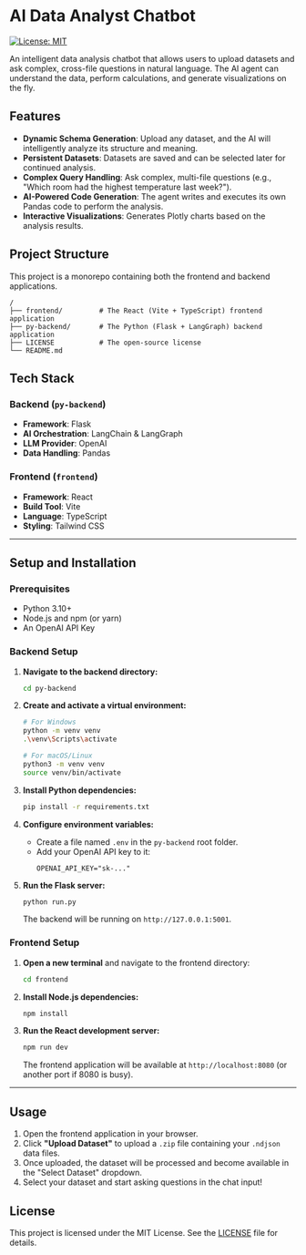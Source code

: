 # AI Data Analyst Chatbot

[![License: MIT](https://img.shields.io/badge/License-MIT-yellow.svg)](https://opensource.org/licenses/MIT)

An intelligent data analysis chatbot that allows users to upload datasets and ask complex, cross-file questions in natural language. The AI agent can understand the data, perform calculations, and generate visualizations on the fly.

## Features

- **Dynamic Schema Generation**: Upload any dataset, and the AI will intelligently analyze its structure and meaning.
- **Persistent Datasets**: Datasets are saved and can be selected later for continued analysis.
- **Complex Query Handling**: Ask complex, multi-file questions (e.g., "Which room had the highest temperature last week?").
- **AI-Powered Code Generation**: The agent writes and executes its own Pandas code to perform the analysis.
- **Interactive Visualizations**: Generates Plotly charts based on the analysis results.

## Project Structure

This project is a monorepo containing both the frontend and backend applications.

```
/
├── frontend/         # The React (Vite + TypeScript) frontend application
├── py-backend/       # The Python (Flask + LangGraph) backend application
├── LICENSE           # The open-source license
└── README.md
```

## Tech Stack

### Backend (`py-backend`)
- **Framework**: Flask
- **AI Orchestration**: LangChain & LangGraph
- **LLM Provider**: OpenAI
- **Data Handling**: Pandas

### Frontend (`frontend`)
- **Framework**: React
- **Build Tool**: Vite
- **Language**: TypeScript
- **Styling**: Tailwind CSS

---

## Setup and Installation

### Prerequisites
- Python 3.10+
- Node.js and npm (or yarn)
- An OpenAI API Key

### Backend Setup

1.  **Navigate to the backend directory:**
    ```bash
    cd py-backend
    ```

2.  **Create and activate a virtual environment:**
    ```bash
    # For Windows
    python -m venv venv
    .\venv\Scripts\activate

    # For macOS/Linux
    python3 -m venv venv
    source venv/bin/activate
    ```

3.  **Install Python dependencies:**
    ```bash
    pip install -r requirements.txt
    ```

4.  **Configure environment variables:**
    - Create a file named `.env` in the `py-backend` root folder.
    - Add your OpenAI API key to it:
      ```env
      OPENAI_API_KEY="sk-..."
      ```

5.  **Run the Flask server:**
    ```bash
    python run.py
    ```
    The backend will be running on `http://127.0.0.1:5001`.

### Frontend Setup

1.  **Open a new terminal** and navigate to the frontend directory:
    ```bash
    cd frontend
    ```

2.  **Install Node.js dependencies:**
    ```bash
    npm install
    ```

3.  **Run the React development server:**
    ```bash
    npm run dev
    ```
    The frontend application will be available at `http://localhost:8080` (or another port if 8080 is busy).

---

## Usage

1.  Open the frontend application in your browser.
2.  Click **"Upload Dataset"** to upload a `.zip` file containing your `.ndjson` data files.
3.  Once uploaded, the dataset will be processed and become available in the "Select Dataset" dropdown.
4.  Select your dataset and start asking questions in the chat input!

## License

This project is licensed under the MIT License. See the [LICENSE](LICENSE) file for details.